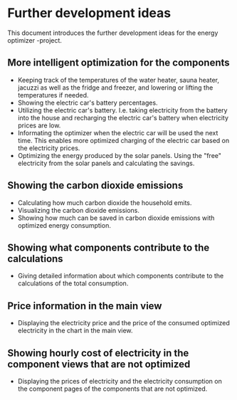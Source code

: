 # Further development ideas

This document introduces the further development ideas for the energy optimizer -project. 

## More intelligent optimization for the components

- Keeping track of the temperatures of the water heater, sauna heater, jacuzzi as well as the fridge and freezer, and lowering or lifting the temperatures if needed.  
- Showing the electric car's battery percentages.
- Utilizing the electric car's battery. I.e. taking electricity from the battery into the house and recharging the electric car's battery when electricity prices are low.
- Informating the optimizer when the electric car will be used the next time. This enables more optimized charging of the electric car based on the electricity prices. 
- Optimizing the energy produced by the solar panels. Using the "free" electricity from the solar panels and calculating the savings. 

## Showing the carbon dioxide emissions

- Calculating how much carbon dioxide the household emits.
- Visualizing the carbon dioxide emissions. 
- Showing how much can be saved in carbon dioxide emissions with optimized energy consumption. 

## Showing what components contribute to the calculations

- Giving detailed information about which components contribute to the calculations of the total consumption.

## Price information in the main view

- Displaying the electricity price and the price of the consumed optimized electricity in the chart in the main view.  

## Showing hourly cost of electricity in the component views that are not optimized

- Displaying the prices of electricity and the electricity consumption on the component pages of the components that are not optimized. 